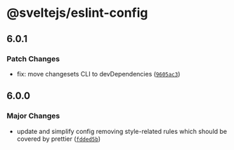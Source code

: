 # @sveltejs/eslint-config

## 6.0.1

### Patch Changes

- fix: move changesets CLI to devDependencies ([`9605ac3`](https://github.com/sveltejs/eslint-config/commit/9605ac3c91e9192a72592f084b44bf06f464ba44))

## 6.0.0

### Major Changes

- update and simplify config removing style-related rules which should be covered by prettier ([`fdded5b`](https://github.com/sveltejs/eslint-config/commit/fdded5b5c8ae432ba6508e5b55ef011da88331bc))
